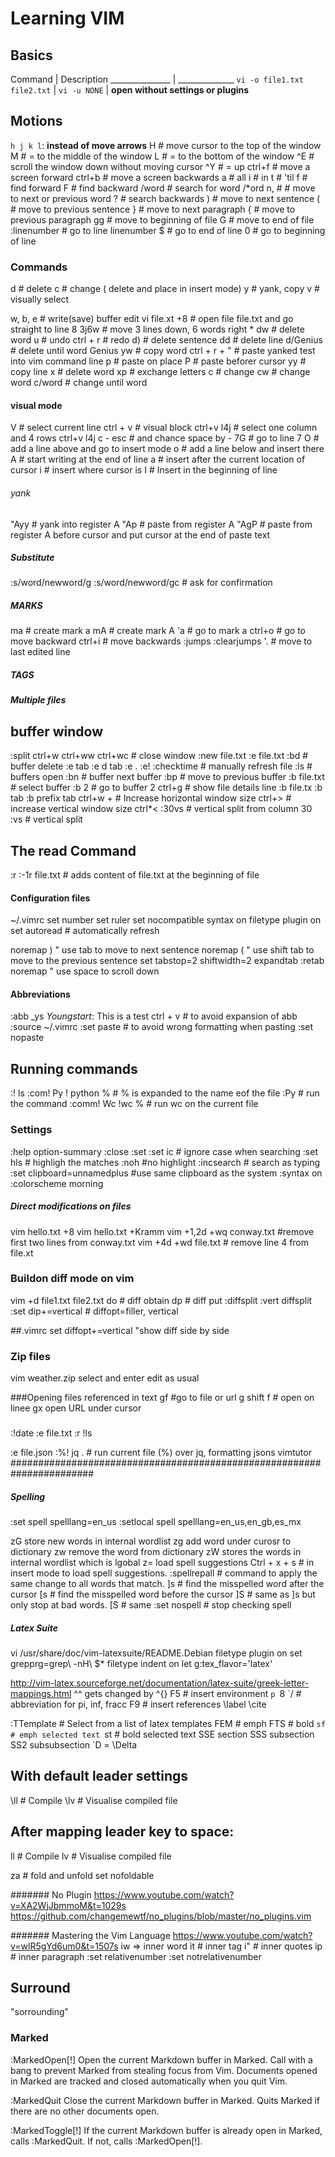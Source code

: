 # Learning VIM
## Basics
Command | Description
_______________ | ______________
`vi -o file1.txt file2.txt`  |
`vi -u NONE`  |       __open without settings or plugins__

## Motions
`h j k l`: __instead of move arrows__
H   # move cursor to the top of the window
M   # = to the middle of the window
L   # = to the bottom of the window
^E  # scroll the window down without moving cursor
^Y  # = up
ctrl+f  # move a screen forward
ctrl+b # move a screen backwards
a # all
i # in
t # 'til
f # find forward
F # find backward
/word  # search for word
/*ord
n, #  # move to next or previous word
? # search backwards
) # move to next sentence
( # move to previous sentence
} # move to next paragraph
{ # move to previous paragraph
gg  # move to beginning of file
G  # move to end of file
:linenumber    # go to line linenumber
$ # go to end of line
0 # go to beginning of line


### Commands
d # delete
c # change ( delete and place in insert mode)
y   # yank, copy
v # visually select

w, b, e # write(save) buffer edit
vi file.xt +8   # open file file.txt and go straight to line 8
3j6w   # move 3 lines down, 6 words right *
dw  # delete word
u  # undo
ctrl + r # redo
d)  # delete sentence
dd  # delete line
d/Genius  # delete until word Genius
yw  # copy word
ctrl + r + "   # paste yanked test into vim command line
p   # paste on place
P  # paste beforer cursor
yy # copy line
x  # delete word
xp # exchange letters
c  # change
cw # change word
c/word # change until word

#### visual mode
V # select current line
ctrl + v  # visual block
ctrl+v l4j  # select one column and 4 rows
ctrl+v l4j c - esc  # and chance space by - 
7G  # go to line 7
O  # add a line above and go to insert mode
o  # add a line below and insert there
A  # start writing at the end of line
a  # insert after the current location of cursor
i  # insert where cursor is
I  # Insert in the beginning of line

###### yank
"Ayy  # yank into register A
"Ap   # paste from register A
"AgP  # paste from register A before cursor and put cursor at the end of paste text
 ##### Substitute 
:s/word/newword/g
:s/word/newword/gc  # ask for confirmation

##### MARKS
ma  # create mark a
mA # create mark A 
'a # go to mark a
ctrl+o  # go to move backward 
ctrl+i  # move backwards
:jumps
:clearjumps
'. # move to last edited line

##### TAGS

##### Multiple files
## buffer window
:split
ctrl+w
ctrl+ww
ctrl+wc  # close window
:new file.txt
:e file.txt
:bd  # buffer delete
:e tab
:e d tab
:e .
:e!
:checktime # manually refresh file
:ls # buffers open
:bn # buffer next buffer
:bp # move to previous buffer
:b file.txt # select buffer
:b 2  # go to buffer 2
ctrl+g # show file details line
:b file.tx
:b tab
:b prefix tab
ctrl+w +  # Increase horizontal window size
ctrl+>  # increase vertical window size
ctrl*<
:30vs   # vertical split from column 30
:vs 	# vertical split

## The read Command
:r
:-1r file.txt  # adds content of file.txt at the beginning of file

#### Configuration files
~/.vimrc
set number
set ruler
set nocompatible
syntax on
filetype plugin on
set autoread  # automatically refresh

noremap <TAB> ) " use tab to move to next sentence
noremap <S-TAB> ( " use shift tab to move to the previous sentence
set tabstop=2 shiftwidth=2 expandtab
:retab
noremap <SPACE> <C-F> " use space to scroll down
#### Abbreviations
:abb _ys *Youngstart*:
This is a test 
ctrl + v # to avoid expansion of abb
:source ~/.vimrc
:set paste  # to avoid wrong formatting when pasting
:set nopaste

## Running commands
:! ls
:com! Py ! python % # % is expanded to the name eof the file
:Py # run the command
:comm! Wc !wc % # run wc on the current file

### Settings
:help option-summary
:close
:set
:set ic # ignore case when searching
:set hls # highligh the matches
:noh  #no highlight
:incsearch  # search as typing
:set clipboard=unnamedplus  #use same clipboard as the system
:syntax on
:colorscheme morning

##### Direct modifications on files
vim hello.txt +8
vim hello.txt +Kramm
vim +1,2d +wq conway.txt #remove first two lines from conway.txt
vim +4d +wd file.txt # remove line 4 from file.xt

### Buildon diff mode on vim
vim +d file1.txt file2.txt
do # diff obtain
dp # diff put
:diffsplit
:vert diffsplit
:set dip+=vertical  # diffopt=filler, vertical

##.vimrc
set diffopt+=vertical "show diff side by side

### Zip files
vim weather.zip
select and enter
edit as usual

###Opening files referenced in text 
gf  #go to file or url
g shift f # open on linee
gx open URL under cursor

### 
:!date
:e file.txt
:r !ls

:e file.json
:%! jq .  # run current file (%) over jq,  formatting jsons
vimtutor
#######################################################################

##### Spelling
:set spell spelllang=en_us
:setlocal spell spelllang=en_us,en_gb,es_mx

zG store new words in internal wordlist
zg add word under curosr to dictionary
zw remove the word from dictionary
zW stores the words in internal wordlist which is lgobal
z= load spell suggestions
Ctrl + x + s  # in insert mode to load spell suggestions.
:spellrepall   # command to apply the same change to all words that match. 
]s   # find the misspelled word after the cursor
[s  # find the misspelled word before the cursor
]S   # same as ]s but only stop at bad words.
[S   # same 
:set nospell  # stop checking spell


##### Latex Suite
vi /usr/share/doc/vim-latexsuite/README.Debian
 filetype plugin on
 set grepprg=grep\ -nH\ $*
 filetype indent on
 let g:tex_flavor='latex'

http://vim-latex.sourceforge.net/documentation/latex-suite/greek-letter-mappings.html
^^ gets changed by ^{}
F5  # insert environment
`p `8 `/ # abbreviation for pi, inf, fracc
F9   # insert references \label \cite

:TTemplate # Select from a list of latex templates
FEM # emph
FTS # bold
`sf # emph selected text
`st # bold selected text
SSE section
SSS subsection
SS2 subsubsection
`D =  \Delta

## With default leader settings
\ll  # Compile
\lv  # Visualise compiled file
## After mapping leader key to space:
<space>ll  # Compile
<space>lv  # Visualise compiled file

za # fold and unfold
set nofoldable

####### No Plugin
https://www.youtube.com/watch?v=XA2WjJbmmoM&t=1029s
https://github.com/changemewtf/no_plugins/blob/master/no_plugins.vim


####### Mastering the Vim Language
https://www.youtube.com/watch?v=wlR5gYd6um0&t=1507s
iw => inner word 
it  # inner tag
i"  # inner quotes
ip  # inner paragraph
:set relativenumber
:set notrelativenumber
## Surround
"sorrounding"


### Marked
:MarkedOpen[!]          Open the current Markdown buffer in Marked. Call with
                        a bang to prevent Marked from stealing focus from Vim.
                        Documents opened in Marked are tracked and closed
                        automatically when you quit Vim.

:MarkedQuit             Close the current Markdown buffer in Marked. Quits
                        Marked if there are no other documents open.

:MarkedToggle[!]        If the current Markdown buffer is already open in
                        Marked, calls :MarkedQuit. If not, calls
                        :MarkedOpen[!].
